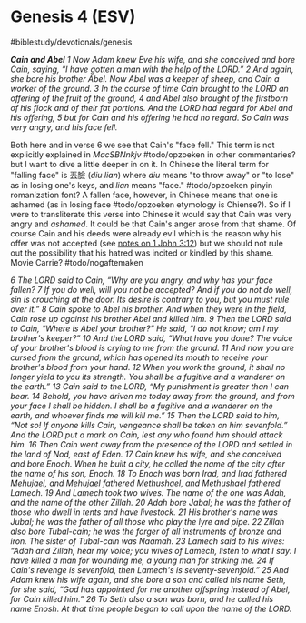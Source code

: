 # Genesis 4 (ESV)
#biblestudy/devotionals/genesis

***Cain and Abel***
*1 Now Adam knew Eve his wife, and she conceived and bore Cain, saying, “I have gotten a man with the help of the LORD.” 2 And again, she bore his brother Abel. Now Abel was a keeper of sheep, and Cain a worker of the ground. 3 In the course of time Cain brought to the LORD an offering of the fruit of the ground, 4 and Abel also brought of the firstborn of his flock and of their fat portions. And the LORD had regard for Abel and his offering, 5 but for Cain and his offering he had no regard. So Cain was very angry, and his face fell.*

Both here and in verse 6 we see that Cain's "face fell." This term is not explicitly explained in *MacSBNnkjv* #todo/opzoeken  in other commentaries? but I want to dive a little deeper in on it. 
In Chinese the literal term for "falling face" is 丟臉 (*diu lian*) where *diu* means "to throw away" or "to lose" as in losing one's keys, and *lian* means "face." #todo/opzoeken pinyin romanization font? A fallen face, however, in Chinese means that one is ashamed (as in losing face #todo/opzoeken etymology is Chiense?). So if I were to transliterate this verse into Chinese it would say that Cain was very angry and *ashamed*. It could be that Cain's anger arose from that shame. Of course Cain and his deeds were already evil which is the reason why his offer was not accepted (see [notes on 1 John 3:12](bear://x-callback-url/open-note?id=7EB740DE-C324-487B-83FB-EE83B3A27F5F-15965-00054252A6FEAB2F)) but we should not rule out the possibility that his hatred was incited or kindled by this shame. 
Movie Carrie? #todo/nogaftemaken 

*6 The LORD said to Cain, “Why are you angry, and why has your face fallen? 7 If you do well, will you not be accepted? And if you do not do well, sin is crouching at the door. Its desire is contrary to you, but you must rule over it.”*
*8 Cain spoke to Abel his brother. And when they were in the field, Cain rose up against his brother Abel and killed him. 9 Then the LORD said to Cain, “Where is Abel your brother?” He said, “I do not know; am I my brother's keeper?” 10 And the LORD said, “What have you done? The voice of your brother's blood is crying to me from the ground. 11 And now you are cursed from the ground, which has opened its mouth to receive your brother's blood from your hand. 12 When you work the ground, it shall no longer yield to you its strength. You shall be a fugitive and a wanderer on the earth.” 13 Cain said to the LORD, “My punishment is greater than I can bear. 14 Behold, you have driven me today away from the ground, and from your face I shall be hidden. I shall be a fugitive and a wanderer on the earth, and whoever finds me will kill me.” 15 Then the LORD said to him, “Not so! If anyone kills Cain, vengeance shall be taken on him sevenfold.” And the LORD put a mark on Cain, lest any who found him should attack him. 16 Then Cain went away from the presence of the LORD and settled in the land of Nod, east of Eden.*
*17 Cain knew his wife, and she conceived and bore Enoch. When he built a city, he called the name of the city after the name of his son, Enoch. 18 To Enoch was born Irad, and Irad fathered Mehujael, and Mehujael fathered Methushael, and Methushael fathered Lamech. 19 And Lamech took two wives. The name of the one was Adah, and the name of the other Zillah. 20 Adah bore Jabal; he was the father of those who dwell in tents and have livestock. 21 His brother's name was Jubal; he was the father of all those who play the lyre and pipe. 22 Zillah also bore Tubal-cain; he was the forger of all instruments of bronze and iron. The sister of Tubal-cain was Naamah.*
*23 Lamech said to his wives:*
*“Adah and Zillah, hear my voice;*
*you wives of Lamech, listen to what I say:*
*I have killed a man for wounding me,*
*a young man for striking me.*
*24 If Cain's revenge is sevenfold,*
*then Lamech's is seventy-sevenfold.”*
*25 And Adam knew his wife again, and she bore a son and called his name Seth, for she said, “God has appointed for me another offspring instead of Abel, for Cain killed him.” 26 To Seth also a son was born, and he called his name Enosh. At that time people began to call upon the name of the LORD.*